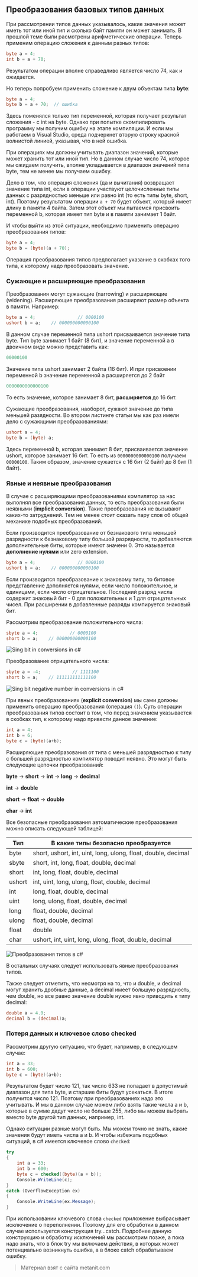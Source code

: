 ## Преобразования базовых типов данных

При рассмотрении типов данных указывалось, какие значения может иметь тот или иной тип и сколько байт памяти он может занимать. В прошлой теме были расмотрены арифметические операции. Теперь применим операцию сложения к данным разных типов:

```cs
byte a = 4;
int b = a + 70;
```

Результатом операции вполне справедливо является число 74, как и ожидается.

Но теперь попробуем применить сложение к двум объектам типа **byte**:

```cs
byte a = 4;
byte b = a + 70;  // ошибка
```

Здесь поменялся только тип переменной, которая получает результат сложения - с int на byte. Однако при попытке скомпилировать программу мы получим ошибку на этапе компиляции. И если мы работаем в Visual Studio, среда подчеркнет вторую строку красной волнистой линией, указывая, что в ней ошибка.

При операциях мы должны учитывать диапазон значений, которые может хранить тот или иной тип. Но в данном случае число 74, которое мы ожидаем получить, вполне укладывается в диапазон значений типа byte, тем не менее мы получаем ошибку.

Дело в том, что операция сложения (да и вычитания) возвращает значение типа int, если в операции участвуют целочисленные типы данных с разрядностью меньше или равно int (то есть типы byte, short, int). Поэтому результатом операции `a + 70` будет объект, который имеет длину в памяти 4 байта. Затем этот объект мы пытаемся присвоить переменной b, которая имеет тип byte и в памяти занимает 1 байт.

И чтобы выйти из этой ситуации, необходимо применить операцию преобразования типов:

```cs
byte a = 4;
byte b = (byte)(a + 70);
```

Операция преобразования типов предполагает указание в скобках того типа, к которому надо преобразовать значение.

### Сужающие и расширяющие преобразования

Преобразования могут сужающие (narrowing) и расширяющие (widening). Расширяющие преобразования расширяют размер объекта в памяти. Например:

```cs
byte a = 4;                // 0000100
ushort b = a;    // 000000000000100
```

В данном случае переменной типа ushort присваивается значение типа byte. Тип byte занимает 1 байт (8 бит), и значение переменной a в двоичном виде можно представить как:

```cs
00000100
```

Значение типа ushort занимает 2 байта (16 бит). И при присвоении переменной b значение переменной a расширяется до 2 байт

```cs
0000000000000100
```

То есть значение, которое занимает 8 бит, **расширяется** до 16 бит.

Сужающие преобразования, наоборот, сужают значение до типа меньшей разядности. Во втором листинге статьи мы как раз имели дело с сужающими преобразованиями:

```cs
ushort a = 4;
byte b = (byte) a;
```

Здесь переменной b, которая занимает 8 бит, присваивается значение ushort, которое занимает 16 бит. То есть из `0000000000000100` получаем `00000100`. Таким образом, значение сужается с 16 бит (2 байт) до 8 бит (1 байт).

### Явные и неявные преобразования

В случае с расширяющими преобразованиями компилятор за нас выполнял все преобразования данных, то есть преобразования были неявными (**implicit conversion**). Такие преобразования не вызывают каких-то затруднений. Тем не менее стоит сказать пару слов об общей механике подобных преобразований.

Если производится преобразование от безнакового типа меньшей разрядности к безнаковому типу большой разрядности, то добавляются дополнительные биты, которые имеют значени 0. Это называется **дополнение нулями** или zero extension.

```cs
byte a = 4;                // 0000100
ushort b = a;    // 000000000000100
```

Если производится преобразование к знаковому типу, то битовое представление дополняется нулями, если число положительное, и единицами, если число отрицательное. Последний разряд числа содержит знаковый бит - 0 для положительных и 1 для отрицательных чисел. При расширении в добавленные разряды компируется знаковый бит.

Рассмотрим преобразование положительного числа:

```cs
sbyte a = 4;            // 0000100
short b = a;    // 000000000000100
```

![Sing bit in conversions in c#](https://metanit.com/sharp/tutorial/./pics/2.7.png)

Преобразование отрицательного числа:

```cs
sbyte a = -4;            // 1111100
short b = a;    // 111111111111100
```

![Sing bit  negative number in conversions in c#](https://metanit.com/sharp/tutorial/./pics/2.8.png)

При явных преобразованиях (**explicit conversion**) мы сами должны применить операцию преобразования (операция `()`). Суть операции преобразования типов состоит в том, что перед значением указывается в скобках тип, к которому надо привести данное значение:

```cs
int a = 4;
int b = 6;
byte c = (byte)(a+b);
```

Расширяющие преобразования от типа с меньшей разрядностью к типу с большей разрядностью компилятор поводит неявно. Это могут быть следующие цепочки преобразований:

**byte** -> **short** -> **int** -> **long** -> **decimal**

**int** -> **double**

**short** -> **float** -> **double**

**char** -> **int**

Все безопасные преобразования автоматические преобразования можно описать следующей таблицей:

| Тип    | В какие типы безопасно преобразуется                          |
|--------|---------------------------------------------------------------|
| byte   | short, ushort, int, uint, long, ulong, float, double, decimal |
| sbyte  | short, int, long, float, double, decimal                      |
| short  | int, long, float, double, decimal                             |
| ushort | int, uint, long, ulong, float, double, decimal                |
| int    | long, float, double, decimal                                  |
| uint   | long, ulong, float, double, decimal                           |
| long   | float, double, decimal                                        |
| ulong  | float, double, decimal                                        |
| float  | double                                                        |
| char   | ushort, int, uint, long, ulong, float, double, decimal        |
![Преобразования типов в c#](https://metanit.com/sharp/tutorial/./pics/2.9.png)

В остальных случаях следует использовать явные преобразования типов.

Также следует отметить, что несмотря на то, что и double, и decimal могут хранить дробные данные, а decimal имеет большую разрядность, чем double, но все равно значение double нужно явно приводить к типу decimal:

```cs
double a = 4.0;
decimal b = (decimal)a;
```

### Потеря данных и ключевое слово checked

Рассмотрим другую ситуацию, что будет, например, в следующем случае:

```cs
int a = 33;
int b = 600;
byte c = (byte)(a+b);
```

Результатом будет число 121, так число 633 не попадает в допустимый диапазон для типа byte, и старшие биты будут усекаться. В итоге получится число 121. Поэтому при преобразованиях надо это учитывать. И мы в данном случае можем либо взять такие числа a и b, которые в сумме дадут число не больше 255, либо мы можем выбрать вместо byte другой тип данных, например, int.

Однако ситуации разные могут быть. Мы можем точно не знать, какие значения будут иметь числа a и b. И чтобы избежать подобных ситуаций, в c# имеется ключевое слово `checked`:

```cs
try
{
    int a = 33;
    int b = 600;
    byte c = checked((byte)(a + b));
    Console.WriteLine(c);
}
catch (OverflowException ex)
{
    Console.WriteLine(ex.Message);
}
```

При использовании ключевого слова `checked` приложение выбрасывает исключение о переполнении. Поэтому для его обработки в данном случае используется конструкция try...catch. Подробнее данную конструкцию и обработку исключений мы рассмотрим позже, а пока надо знать, что в блок try мы включаем действия, в которых может потенциально возникнуть ошибка, а в блоке catch обрабатываем ошибку.


> Материал взят с сайта metanit.com